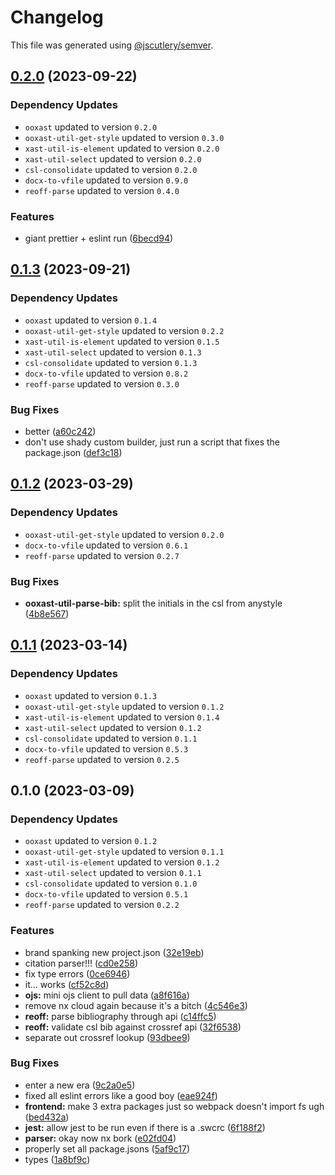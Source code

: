 # Changelog

This file was generated using [@jscutlery/semver](https://github.com/jscutlery/semver).

## [0.2.0](https://github.com/TrialAndErrorOrg/parsers/compare/ooxast-util-parse-bib-0.1.3...ooxast-util-parse-bib-0.2.0) (2023-09-22)

### Dependency Updates

* `ooxast` updated to version `0.2.0`
* `ooxast-util-get-style` updated to version `0.3.0`
* `xast-util-is-element` updated to version `0.2.0`
* `xast-util-select` updated to version `0.2.0`
* `csl-consolidate` updated to version `0.2.0`
* `docx-to-vfile` updated to version `0.9.0`
* `reoff-parse` updated to version `0.4.0`

### Features

* giant prettier + eslint run ([6becd94](https://github.com/TrialAndErrorOrg/parsers/commit/6becd9492006b9a7f7f91b60db440bb31d9140c8))

## [0.1.3](https://github.com/TrialAndErrorOrg/parsers/compare/ooxast-util-parse-bib-0.1.2...ooxast-util-parse-bib-0.1.3) (2023-09-21)

### Dependency Updates

- `ooxast` updated to version `0.1.4`
- `ooxast-util-get-style` updated to version `0.2.2`
- `xast-util-is-element` updated to version `0.1.5`
- `xast-util-select` updated to version `0.1.3`
- `csl-consolidate` updated to version `0.1.3`
- `docx-to-vfile` updated to version `0.8.2`
- `reoff-parse` updated to version `0.3.0`

### Bug Fixes

- better ([a60c242](https://github.com/TrialAndErrorOrg/parsers/commit/a60c242eae08664e8c1f8976d27ac6d294d2becf))
- don't use shady custom builder, just run a script that fixes the package.json ([def3c18](https://github.com/TrialAndErrorOrg/parsers/commit/def3c1844ae0a0d547de2b0a01689a302b58ab61))

## [0.1.2](https://github.com/TrialAndErrorOrg/parsers/compare/ooxast-util-parse-bib-0.1.1...ooxast-util-parse-bib-0.1.2) (2023-03-29)

### Dependency Updates

- `ooxast-util-get-style` updated to version `0.2.0`
- `docx-to-vfile` updated to version `0.6.1`
- `reoff-parse` updated to version `0.2.7`

### Bug Fixes

- **ooxast-util-parse-bib:** split the initials in the csl from anystyle ([4b8e567](https://github.com/TrialAndErrorOrg/parsers/commit/4b8e5673a7ca43022206b2562762f4c8c8f285bd))

## [0.1.1](https://github.com/TrialAndErrorOrg/parsers/compare/ooxast-util-parse-bib-0.1.0...ooxast-util-parse-bib-0.1.1) (2023-03-14)

### Dependency Updates

- `ooxast` updated to version `0.1.3`
- `ooxast-util-get-style` updated to version `0.1.2`
- `xast-util-is-element` updated to version `0.1.4`
- `xast-util-select` updated to version `0.1.2`
- `csl-consolidate` updated to version `0.1.1`
- `docx-to-vfile` updated to version `0.5.3`
- `reoff-parse` updated to version `0.2.5`

## 0.1.0 (2023-03-09)

### Dependency Updates

- `ooxast` updated to version `0.1.2`
- `ooxast-util-get-style` updated to version `0.1.1`
- `xast-util-is-element` updated to version `0.1.2`
- `xast-util-select` updated to version `0.1.1`
- `csl-consolidate` updated to version `0.1.0`
- `docx-to-vfile` updated to version `0.5.1`
- `reoff-parse` updated to version `0.2.2`

### Features

- brand spanking new project.json ([32e19eb](https://github.com/TrialAndErrorOrg/parsers/commit/32e19ebf3f71c80336f637297d8f4db274d098bf))
- citation parser!!! ([cd0e258](https://github.com/TrialAndErrorOrg/parsers/commit/cd0e2586e3d180ccaa30c694a2dbc064a7f8466b))
- fix type errors ([0ce6946](https://github.com/TrialAndErrorOrg/parsers/commit/0ce6946f228d735dfea5177a941fa23dca474405))
- it... works ([cf52c8d](https://github.com/TrialAndErrorOrg/parsers/commit/cf52c8d4e0e45a1364ad7be39ca535593835c3ff))
- **ojs:** mini ojs client to pull data ([a8f616a](https://github.com/TrialAndErrorOrg/parsers/commit/a8f616a7cc83d8b5a1125f7c7244bfb55c4b8f32))
- remove nx cloud again because it's a bitch ([4c546e3](https://github.com/TrialAndErrorOrg/parsers/commit/4c546e3a77a3618fb64665f6318eb567e440c309))
- **reoff:** parse bibliography through api ([c14ffc5](https://github.com/TrialAndErrorOrg/parsers/commit/c14ffc579f7e9b52b8d72697cd8560920387671e))
- **reoff:** validate csl bib against crossref api ([32f6538](https://github.com/TrialAndErrorOrg/parsers/commit/32f6538e745dac563c0d4c5ed9fd77c0e03af6d5))
- separate out crossref lookup ([93dbee9](https://github.com/TrialAndErrorOrg/parsers/commit/93dbee92b8bb238cc1e0231392ad30440e6dabe5))

### Bug Fixes

- enter a new era ([9c2a0e5](https://github.com/TrialAndErrorOrg/parsers/commit/9c2a0e505472c43d384f3cc78543ad90877b7c3d))
- fixed all eslint errors like a good boy ([eae924f](https://github.com/TrialAndErrorOrg/parsers/commit/eae924fdc4e9741cc455696daf63754eb5a2481b))
- **frontend:** make 3 extra packages just so webpack doesn't import fs ugh ([bed432a](https://github.com/TrialAndErrorOrg/parsers/commit/bed432acf70a7950d981fff2a5bce4a98a4440ff))
- **jest:** allow jest to be run even if there is a .swcrc ([6f188f2](https://github.com/TrialAndErrorOrg/parsers/commit/6f188f2a06922ee00d9367b29e666894e48c6c1e))
- **parser:** okay now nx bork ([e02fd04](https://github.com/TrialAndErrorOrg/parsers/commit/e02fd0412196e36a7e8f39a4e5cb3664ce2f3305))
- properly set all package.jsons ([5af9c17](https://github.com/TrialAndErrorOrg/parsers/commit/5af9c177be9910511844c481ca59cfcc7bd9b0f6))
- types ([1a8bf9c](https://github.com/TrialAndErrorOrg/parsers/commit/1a8bf9c26bcc283c3a9d443e94e238881b9e2336))
